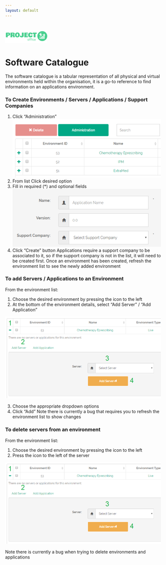 ```yaml
---
layout: default
---
```

# [![Project Office](https://raw.githubusercontent.com/stevenazari/ProjectOffice/master/ProjectOffice/images/logo.png)](./)

# Software Catalogue

The software catalogue is a tabular representation of all physical and virtual environments held within the organisation, it is a go-to reference to find information on an applications environment.

### To Create Environments / Servers / Applications / Support Companies

1.	Click “Administration” ![Project Office](https://raw.githubusercontent.com/stevenazari/ProjectOffice/master/docs/assets/images/help1.png)
2.	From list Click desired option
3.	Fill in required (*) and optional fields ![Project Office](https://raw.githubusercontent.com/stevenazari/ProjectOffice/master/docs/assets/images/help2.png)
4.	Click “Create” button
Applications require a support company to be associated to it, so if the support company is not in the list, it will need to be created first.
Once an environment has been created, refresh the environment list to see the newly added environment

### To add Servers / Applications to an Environment

From the environment list: 
1.	Choose the desired environment by pressing the  icon to the left
2.	At the bottom of the environment details, select “Add Server” / “Add Application”

![Project Office](https://raw.githubusercontent.com/stevenazari/ProjectOffice/master/docs/assets/images/help3.png)

3.	Choose the appropriate dropdown options
4.	Click “Add”
Note there is currently a bug that requires you to refresh the environment list to show changes

### To delete servers from an environment

From the environment list:
1.	Choose the desired environment by pressing the  icon to the left
2.	Press the  icon to the left of the server

![Project Office](https://raw.githubusercontent.com/stevenazari/ProjectOffice/master/docs/assets/images/help3.png)

Note there is currently a bug when trying to delete environments and applications
